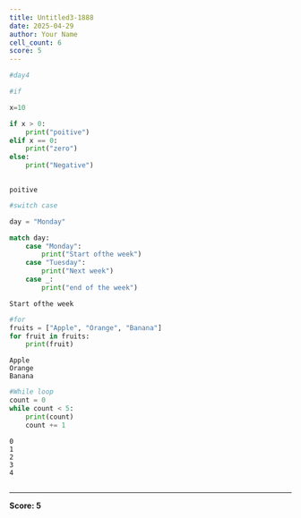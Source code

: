 ```yaml
---
title: Untitled3-1888
date: 2025-04-29
author: Your Name
cell_count: 6
score: 5
---
```


```python
#day4
```


```python
#if

x=10

if x > 0:
    print("poitive")
elif x == 0:
    print("zero")
else:
    print("Negative")
        
```

    poitive



```python
#switch case

day = "Monday"

match day:
    case "Monday":
        print("Start ofthe week")
    case "Tuesday":
        print("Next week")
    case _:
        print("end of the week")

```

    Start ofthe week



```python
#for
fruits = ["Apple", "Orange", "Banana"]
for fruit in fruits:
    print(fruit)
```

    Apple
    Orange
    Banana



```python
#While loop
count = 0
while count < 5:
    print(count)
    count += 1
```

    0
    1
    2
    3
    4



```python

```


---
**Score: 5**